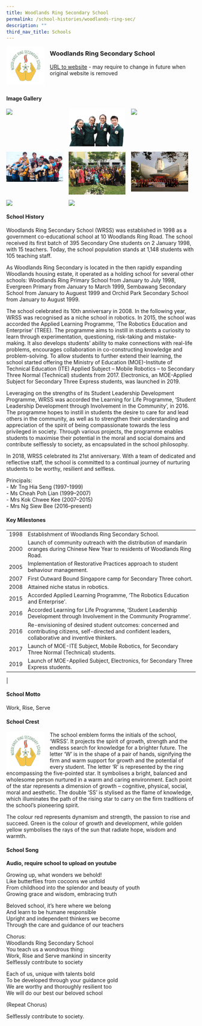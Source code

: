 ```yaml
---
title: Woodlands Ring Secondary School
permalink: /school-histories/woodlands-ring-sec/
description: ""
third_nav_title: Schools
---
```

<img src="/images/woodlandsringsec1.jpg" style="width:20%;margin-right:15px;" align = "left">

### **Woodlands Ring Secondary School**
[URL to website](https://woodlandsringsec.moe.edu.sg/) - may require to change in future when original website is removed

<br clear="left">

#### **Image Gallery**

<p><a href="https://staging.d1yxymztqoj7qn.amplifyapp.com/images/woodlandsringsec2.jpg">  
<img src="/images/woodlandsringsec2.jpg" style="width:30%;margin-right:15px;" align = "left">
</a></p>

<p><a href="https://staging.d1yxymztqoj7qn.amplifyapp.com/images/woodlandsringsec3.jpg">  
<img src="/images/woodlandsringsec3.jpg" style="width:30%;margin-right:15px;" align = "left">
</a></p>

<p><a href="https://staging.d1yxymztqoj7qn.amplifyapp.com/images/woodlandsringsec4.jpg">  
<img src="/images/woodlandsringsec4.jpg" style="width:30%;margin-right:15px;" align = "left">
</a></p>

<br clear="left">

<p><a href="https://staging.d1yxymztqoj7qn.amplifyapp.com/images/woodlandsringsec5.jpg">  
<img src="/images/woodlandsringsec5.jpg" style="width:30%;margin-right:15px;" align = "left">
</a></p>

<p><a href="https://staging.d1yxymztqoj7qn.amplifyapp.com/images/woodlandsringsec6.jpg">  
<img src="/images/woodlandsringsec6.jpg" style="width:30%;margin-right:15px;" align = "left">
</a></p>

<p><a href="https://staging.d1yxymztqoj7qn.amplifyapp.com/images/woodlandsringsec7.jpg">  
<img src="/images/woodlandsringsec7.jpg" style="width:30%;margin-right:15px;" align = "left">
</a></p>

<br clear="left">

<p><a href="https://staging.d1yxymztqoj7qn.amplifyapp.com/images/woodlandsringsec8.jpg">  
<img src="/images/woodlandsringsec8.jpg" style="width:30%;margin-right:15px;" align = "left">
</a></p>

<p><a href="https://staging.d1yxymztqoj7qn.amplifyapp.com/images/woodlandsringsec9.jpg">  
<img src="/images/woodlandsringsec9.jpg" style="width:30%;margin-right:15px;" align = "left">
</a></p>

<br clear="left">

#### **School History**
Woodlands Ring Secondary School (WRSS) was established in 1998 as a government co-educational school at 10 Woodlands Ring Road. The school received its first batch of 395 Secondary One students on 2 January 1998, with 15 teachers. Today, the school population stands at 1,148 students with 105 teaching staff.

As Woodlands Ring Secondary is located in the then rapidly expanding Woodlands housing estate, it operated as a holding school for several other schools: Woodlands Ring Primary School from January to July 1998, Evergreen Primary from January to March 1999, Sembawang Secondary School from January to Auguest 1999 and Orchid Park Secondary School from January to August 1999.

The school celebrated its 10th anniversary in 2008. In the following year, WRSS was recognised as a niche school in robotics. In 2015, the school was accorded the Applied Learning Programme, ‘The Robotics Education and Enterprise’ (TREE). The programme aims to instill in students a curiosity to learn through experimentation, questioning, risk-taking and mistake-making. It also develops students’ ability to make connections with real-life problems, encourages collaboration in co-constructing knowledge and problem-solving. To allow students to further extend their learning, the school started offering the Ministry of Education (MOE)-Institute of Technical Education (ITE) Applied Subject – Mobile Robotics – to Secondary Three Normal (Technical) students from 2017. Electronics, an MOE-Applied Subject for Secondary Three Express students, was launched in 2019.   

Leveraging on the strengths of its Student Leadership Development Programme, WRSS was accorded the Learning for Life Programme, ‘Student Leadership Development through Involvement in the Community’, in 2016. The programme hopes to instill in students the desire to care for and lead others in the community, as well as to strengthen their understanding and appreciation of the spirit of being compassionate towards the less privileged in society. Through various projects, the programme enables students to maximise their potential in the moral and social domains and contribute selflessly to society, as encapsulated in the school philosophy.

In 2018, WRSS celebrated its 21st anniversary. With a team of dedicated and reflective staff, the school is committed to a continual journey of nurturing students to be worthy, resilient and selfless.  

Principals:<br>
\- Mr Tng Hia Seng (1997–1999)<br>
\- Ms Cheah Poh Lian (1999–2007)<br>
\- Mrs Kok Chwee Kee (2007–2015)<br>
\- Mrs Ng Siew Bee (2016–present)

#### **Key Milestones**

|  |  |
|:---:|---|
| 1998 | Establishment of Woodlands Ring Secondary School. |
| 2000 | Launch of community outreach with the distribution of mandarin oranges during Chinese New Year to residents of Woodlands Ring Road. |
| 2005 | Implementation of Restorative Practices approach to student behaviour management. |
| 2007 | First Outward Bound Singapore camp for Secondary Three cohort. |
| 2008 | Attained niche status in robotics. |
| 2015 | Accorded Applied Learning Programme, ‘The Robotics Education and Enterprise’. |
| 2016 | Accorded Learning for Life Programme, ‘Student Leadership Development through Involvement in the Community Programme’. |
| 2016 | Re-envisioning of desired student outcomes: concerned and contributing citizens, self-directed and confident leaders, collaborative and inventive thinkers. |
| 2017 | Launch of MOE-ITE Subject, Mobile Robotics, for Secondary Three Normal (Technical) students. |
| 2019 | Launch of MOE-Applied Subject, Electronics, for Secondary Three Express students. |
|

#### **School Motto**
Work, Rise, Serve

#### **School Crest**
<img src="/images/woodlandsringsec1.jpg" style="width:20%;margin-right:15px;" align = "left">

The school emblem forms the initials of the school, ‘WRSS’. It projects the spirit of growth, strength and the endless search for knowledge for a brighter future. The letter ‘W’ is in the shape of a pair of hands, signifying the firm and warm support for growth and the potential of every student. The letter ‘R’ is represented by the ring encompassing the five-pointed star. It symbolises a bright, balanced and wholesome person nurtured in a warm and caring environment. Each point of the star represents a dimension of growth – cognitive, physical, social, moral and aesthetic. The double ‘SS’ is stylised as the flame of knowledge, which illuminates the path of the rising star to carry on the firm traditions of the school’s pioneering spirit.

The colour red represents dynamism and strength, the passion to rise and succeed. Green is the colour of growth and development, while golden yellow symbolises the rays of the sun that radiate hope, wisdom and warmth.

#### **School Song**
**Audio, require school to upload on youtube**

Growing up, what wonders we behold!<br>
Like butterflies from cocoons we unfold<br>
From childhood into the splendor and beauty of youth<br>
Growing grace and wisdom, embracing truth

Beloved school, it’s here where we belong<br>
And learn to be humane responsible<br>
Upright and independent thinkers we become<br>
Through the care and guidance of our teachers

Chorus:<br>
Woodlands Ring Secondary School<br>
You teach us a wondrous thing:<br>
Work, Rise and Serve mankind in sincerity<br>
Selflessly contribute to society

Each of us, unique with talents bold<br>
To be developed through your guidance gold<br>
We are worthy and thoroughly resilient too<br>
We will do our best our beloved school

(Repeat Chorus)

Selflessly contribute to society.